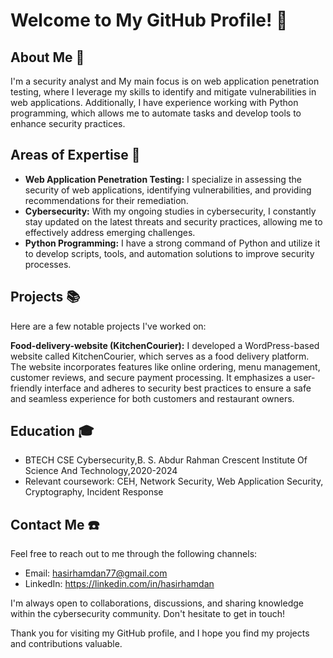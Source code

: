 # Welcome to My GitHub Profile! 👋 

## About Me 👀
I'm a security analyst and My main focus is on web application penetration testing, where I leverage my skills to identify and mitigate vulnerabilities in web applications. Additionally, I have experience working with Python programming, which allows me to automate tasks and develop tools to enhance security practices.

## Areas of Expertise 🚀
- **Web Application Penetration Testing:** I specialize in assessing the security of web applications, identifying vulnerabilities, and providing recommendations for their remediation.
- **Cybersecurity:** With my ongoing studies in cybersecurity, I constantly stay updated on the latest threats and security practices, allowing me to effectively address emerging challenges.
- **Python Programming:** I have a strong command of Python and utilize it to develop scripts, tools, and automation solutions to improve security processes.

## Projects 📚
Here are a few notable projects I've worked on:

**Food-delivery-website (KitchenCourier):** I developed a WordPress-based website called KitchenCourier, which serves as a food delivery platform. The website incorporates features like online ordering, menu management, customer reviews, and secure payment processing. It emphasizes a user-friendly interface and adheres to security best practices to ensure a safe and seamless experience for both customers and restaurant owners.


## Education 🎓
- BTECH CSE Cybersecurity,B. S. Abdur Rahman Crescent Institute Of Science And Technology,2020-2024
- Relevant coursework: CEH, Network Security, Web Application Security, Cryptography, Incident Response

## Contact Me ☎️
Feel free to reach out to me through the following channels:
- Email: hasirhamdan77@gmail.com
- LinkedIn: https://linkedin.com/in/hasirhamdan

I'm always open to collaborations, discussions, and sharing knowledge within the cybersecurity community. Don't hesitate to get in touch!

Thank you for visiting my GitHub profile, and I hope you find my projects and contributions valuable.

